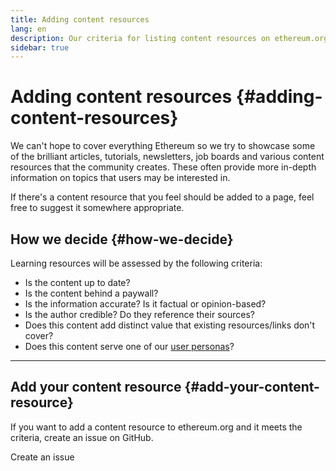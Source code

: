 ```yaml
---
title: Adding content resources
lang: en
description: Our criteria for listing content resources on ethereum.org
sidebar: true
---
```


# Adding content resources {#adding-content-resources}

We can't hope to cover everything Ethereum so we try to showcase some of the brilliant articles, tutorials, newsletters, job boards and various content resources that the community creates. These often provide more in-depth information on topics that users may be interested in.

If there's a content resource that you feel should be added to a page, feel free to suggest it somewhere appropriate.

## How we decide {#how-we-decide}

Learning resources will be assessed by the following criteria:

- Is the content up to date?
- Is the content behind a paywall?
- Is the information accurate? Is it factual or opinion-based?
- Is the author credible? Do they reference their sources?
- Does this content add distinct value that existing resources/links don't cover?
- Does this content serve one of our [user personas](https://www.notion.so/efdn/Ethereum-org-User-Persona-Memo-b44dc1e89152457a87ba872b0dfa366c)?

---

## Add your content resource {#add-your-content-resource}

If you want to add a content resource to ethereum.org and it meets the criteria, create an issue on GitHub.

<ButtonLink to="https://github.com/ethereum/ethereum-org-website/issues/new?assignees=&labels=Type%3A+Feature&template=feature_request.md&title=">
  Create an issue
</ButtonLink>
